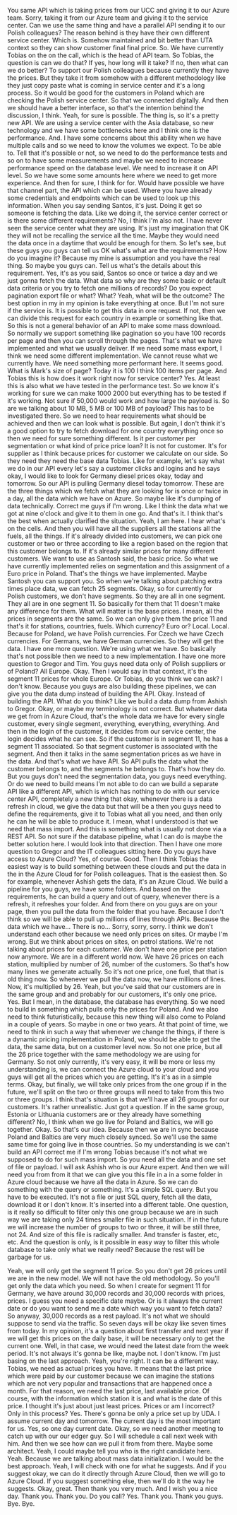 You same API which is taking prices from our UCC and giving it to our Azure team. Sorry, taking it from our Azure team and giving it to the service center. Can we use the same thing and have a parallel API sending it to our Polish colleagues? The reason behind is they have their own different service center. Which is. Somehow maintained and bit better than UTA context so they can show customer final final price. So. We have currently Tobias on the on the call, which is the head of API team. So Tobias, the question is can we do that? If yes, how long will it take? If no, then what can we do better? To support our Polish colleagues because currently they have the prices. But they take it from somehow with a different methodology like they just copy paste what is coming in service center and it's a long process. So it would be good for the customers in Poland which are checking the Polish service center. So that we connected digitally. And then we should have a better interface, so that's the intention behind the discussion, I think. Yeah, for sure is possible. The thing is, so it's a pretty new API. We are using a service center with the Asia database, so new technology and we have some bottlenecks here and I think one is the performance. And. I have some concerns about this ability when we have multiple calls and so we need to know the volumes we expect. To be able to. Tell that it's possible or not, so we need to do the performance tests and so on to have some measurements and maybe we need to increase performance speed on the database level. We need to increase it on API level. So we have some some amounts here where we need to get more experience. And then for sure, I think for for. Would have possible we have that channel part, the API which can be used. Where you have already some credentials and endpoints which can be used to look up this information. When you say sending Santos, it's just. Doing it get so someone is fetching the data. Like we doing it, the service center correct or is there some different requirements? No, I think I'm also not. I have never seen the service center what they are using. It's just my imagination that OK they will not be recalling the service all the time. Maybe they would need the data once in a daytime that would be enough for them. So let's see, but these guys you guys can tell us OK what's what are the requirements? How do you imagine it? Because my mine is assumption and you have the real thing. So maybe you guys can. Tell us what's the details about this requirement. Yes, it's as you said, Santos so once or twice a day and we just gonna fetch the data. What data so why are they some basic or default data criteria or you try to fetch one millions of records? Do you expect pagination export file or what? What? Yeah, what will be the outcome? The best option in my in my opinion is take everything at once. But I'm not sure if the service is. It is possible to get this data in one request. If not, then we can divide this request for each country in example or something like that. So this is not a general behavior of an API to make some mass download. So normally we support something like pagination so you have 100 records per page and then you can scroll through the pages. That's what we have implemented and what we usually deliver. If we need some mass export, I think we need some different implementation. We cannot reuse what we currently have. We need something more performant here. It seems good. What is Mark's size of page? Today it is 100 I think 100 items per page. And Tobias this is how does it work right now for service center? Yes. At least this is also what we have tested in the performance test. So we know it's working for sure we can make 1000 2000 but everything has to be tested if it's working. Not sure if 50,000 would work and how large the payload is. So are we talking about 10 MB, 5 MB or 100 MB of payload? This has to be investigated there. So we need to hear requirements what should be achieved and then we can look what is possible. But again, I don't think it's a good option to try to fetch download for one country everything once so then we need for sure something different. Is it per customer per segmentation or what kind of price price loan? It is not for customer. It's for supplier as I think because prices for customer we calculate on our side. So they need they need the base data Tobias. Like for example, let's say what we do in our API every let's say a customer clicks and logins and he says okay, I would like to look for Germany diesel prices okay, today and tomorrow. So our API is pulling Germany diesel today tomorrow. These are the three things which we fetch what they are looking for is once or twice in a day, all the data which we have on Azure. So maybe like it's dumping of data technically. Correct me guys if I'm wrong. Like I think the data what we got at nine o'clock and give it to them in one go. And that's it. I think that's the best when actually clarified the situation. Yeah, I am here. I hear what's on the cells. And then you will have all the suppliers all the stations all the fuels, all the things. If it's already divided into customers, we can pick one customer or two or three according to like a region based on the region that this customer belongs to. If it's already similar prices for many different customers. We want to use as Santosh said, the basic price. So what we have currently implemented relies on segmentation and this assignment of a Euro price in Poland. That's the things we have implemented. Maybe Santosh you can support you. So when we're talking about patching extra times place data, we can fetch 25 segments. Okay, so for currently for Polish customers, we don't have segments. So they are all in one segment. They all are in one segment 11. So basically for them that 11 doesn't make any difference for them. What will matter is the base prices. I mean, all the prices in segments are the same. So we can only give them the price 11 and that's it for stations, countries, fuels. Which currency? Euro or? Local. Local. Because for Poland, we have Polish currencies. For Czech we have Czech currencies. For Germans, we have German currencies. So they will get the data. I have one more question. We're using what we have. So basically that's not possible then we need to a new implementation. I have one more question to Gregor and Tim. You guys need data only of Polish suppliers or of Poland? All Europe. Okay. Then I would say in that context, it's the segment 11 prices for whole Europe. Or Tobias, do you think we can ask? I don't know. Because you guys are also building these pipelines, we can give you the data dump instead of building the API. Okay. Instead of building the API. What do you think? Like we build a data dump from Ashish to Gregor. Okay, or maybe my terminology is not correct. But whatever data we get from in Azure Cloud, that's the whole data we have for every single customer, every single segment, everything, everything, everything. And then in the login of the customer, it decides from our service center, the login decides what he can see. So if the customer is in segment 11, he has a segment 11 associated. So that segment customer is associated with the segment. And then it talks in the same segmentation prices as we have in the data. And that's what we have API. So API pulls the data what the customer belongs to, and the segments he belongs to. That's how they do. But you guys don't need the segmentation data, you guys need everything. Or do we need to build means I'm not able to do can we build a separate API like a different API, which is which has nothing to do with our service center API, completely a new thing that okay, whenever there is a data refresh in cloud, we give the data but that will be a then you guys need to define the requirements, give it to Tobias what all you need, and then only he can he will be able to produce it. I mean, what I understood is that we need that mass import. And this is something what is usually not done via a REST API. So not sure if the database pipeline, what I can do is maybe the better solution here. I would look into that direction. Then I have one more question to Gregor and the IT colleagues sitting here. Do you guys have access to Azure Cloud? Yes, of course. Good. Then I think Tobias the easiest way is to build something between these clouds and put the data in the in the Azure Cloud for for Polish colleagues. That is the easiest then. So for example, whenever Ashish gets the data, it's an Azure Cloud. We build a pipeline for you guys, we have some folders. And based on the requirements, he can build a query and out of query, whenever there is a refresh, it refreshes your folder. And from there on you guys are on your page, then you pull the data from the folder that you have. Because I don't think so we will be able to pull up millions of lines through APIs. Because the data which we have... There is no... Sorry, sorry, sorry. I think we don't understand each other because we need only prices on sites. Or maybe I'm wrong. But we think about prices on sites, on petrol stations. We're not talking about prices for each customer. We don't have one price per station now anymore. We are in a different world now. We have 26 prices on each station, multiplied by number of 26, number of the customers. So that's how many lines we generate actually. So it's not one price, one fuel, that that is old thing now. So whenever we pull the data now, we have millions of lines. Now, it's multiplied by 26. Yeah, but you've said that our customers are in the same group and and probably for our customers, it's only one price. Yes. But I mean, in the database, the database has everything. So we need to build in something which pulls only the prices for Poland. And we also need to think futuristically, because this new thing will also come to Poland in a couple of years. So maybe in one or two years. At that point of time, we need to think in such a way that whenever we change the things, if there is a dynamic pricing implementation in Poland, we should be able to get the data, the same data, but on a customer level now. So not one price, but all the 26 price together with the same methodology we are using for Germany. So not only currently, it's very easy, it will be more or less my understanding is, we can connect the Azure cloud to your cloud and you guys will get all the prices which you are getting. It's it's as in a simple terms. Okay, but finally, we will take only prices from the one group if in the future, we'll split on the two or three groups will need to take from this two or three groups. I think that's situation is that we'll have all 26 groups for our customers. It's rather unrealistic. Just got a question. If in the same group, Estonia or Lithuania customers are or they already have something different? No, I think when we go live for Poland and Baltics, we will go together. Okay. So that's our idea. Because then we are in sync because Poland and Baltics are very much closely synced. So we'll use the same same time for going live in those countries. So my understanding is we can't build an API correct me if I'm wrong Tobias because it's not what we supposed to do for such mass import. So you need all the data and one set of file or payload. I will ask Ashish who is our Azure expert. And then we will need you from from it that we can give you this file in a in a some folder in Azure cloud because we have all the data in Azure. So we can do something with the query or something. It's a simple SQL query. But you have to be executed. It's not a file or just SQL query, fetch all the data, download it or I don't know. It's inserted into a different table. One question, is it really so difficult to filter only this one group because we are in such way we are taking only 24 times smaller file in such situation. If in the future we will increase the number of groups to two or three, it will be still three, not 24. And size of this file is radically smaller. And transfer is faster, etc, etc. And the question is only, is it possible in easy way to filter this whole database to take only what we really need? Because the rest will be garbage for us. 



Yeah, we will only get the segment 11 price. So you don't get 26 prices until we are in the new model. We will not have the old methodology. So you'll get only the data which you need. So when I create for segment 11 for Germany, we have around 30,000 records and 30,000 records with prices, prices. I guess you need a specific date maybe. Or is it always the current date or do you want to send me a date which way you want to fetch data? So anyway, 30,000 records as a rest payload. It's not what we should suppose to send via the traffic. So seven days will be okay like seven times from today. In my opinion, it's a question about first transfer and next year if we will get this prices on the daily base, it will be necessary only to get the current one. Well, in that case, we would need the latest date from the week period. It's not always it's gonna be like, maybe not. I don't know. I'm just basing on the last approach. Yeah, you're right. It can be a different way. Tobias, we need as actual prices you have. It means that the last price which were paid by our customer because we can imagine the stations which are not very popular and transactions that are happened once a month. For that reason, we need the last price, last available price. Of course, with the information which station it is and what is the date of this price. I thought it's just about just least prices. Prices or am I incorrect? Only in this process? Yes. There's gonna be only a price set up by UDA. I assume current day and tomorrow. The current day is the most important for us. Yes, so one day current date. Okay, so we need another meeting to catch up with our our edger guy. So I will schedule a call next week with him. And then we see how can we pull it from from there. Maybe some architect. Yeah, I could maybe tell you who is the right candidate here. Yeah. Because we are talking about mass data initialization. I would be the best approach. Yeah, I will check with one for what he suggests. And if you suggest okay, we can do it directly through Azure Cloud, then we will go to Azure Cloud. If you suggest something else, then we'll do it the way he suggests. Okay, great. Then thank you very much. And I wish you a nice day. Thank you. Thank you. Do you call? Yes. Thank you. Thank you guys. Bye. Bye.